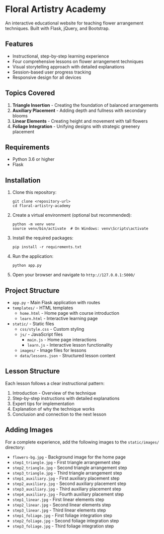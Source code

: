 # Floral Artistry Academy

An interactive educational website for teaching flower arrangement techniques. Built with Flask, jQuery, and Bootstrap.

## Features

- Instructional, step-by-step learning experience
- Four comprehensive lessons on flower arrangement techniques
- Visual storytelling approach with detailed explanations
- Session-based user progress tracking
- Responsive design for all devices

## Topics Covered

1. **Triangle Insertion** - Creating the foundation of balanced arrangements
2. **Auxiliary Placement** - Adding depth and fullness with secondary blooms
3. **Linear Elements** - Creating height and movement with tall flowers
4. **Foliage Integration** - Unifying designs with strategic greenery placement

## Requirements

- Python 3.6 or higher
- Flask

## Installation

1. Clone this repository:
   ```
   git clone <repository-url>
   cd floral-artistry-academy
   ```

2. Create a virtual environment (optional but recommended):
   ```
   python -m venv venv
   source venv/bin/activate  # On Windows: venv\Scripts\activate
   ```

3. Install the required packages:
   ```
   pip install -r requirements.txt
   ```

4. Run the application:
   ```
   python app.py
   ```

5. Open your browser and navigate to `http://127.0.0.1:5000/`

## Project Structure

- `app.py` - Main Flask application with routes
- `templates/` - HTML templates
  - `home.html` - Home page with course introduction
  - `learn.html` - Interactive learning page
- `static/` - Static files
  - `css/style.css` - Custom styling
  - `js/` - JavaScript files
    - `main.js` - Home page interactions
    - `learn.js` - Interactive lesson functionality
  - `images/` - Image files for lessons
  - `data/lessons.json` - Structured lesson content

## Lesson Structure

Each lesson follows a clear instructional pattern:
1. Introduction - Overview of the technique
2. Step-by-step instructions with detailed explanations
3. Expert tips for implementation
4. Explanation of why the technique works
5. Conclusion and connection to the next lesson

## Adding Images

For a complete experience, add the following images to the `static/images/` directory:

- `flowers-bg.jpg` - Background image for the home page
- `step1_triangle.jpg` - First triangle arrangement step
- `step2_triangle.jpg` - Second triangle arrangement step
- `step3_triangle.jpg` - Third triangle arrangement step
- `step1_auxiliary.jpg` - First auxiliary placement step
- `step2_auxiliary.jpg` - Second auxiliary placement step
- `step3_auxiliary.jpg` - Third auxiliary placement step
- `step4_auxiliary.jpg` - Fourth auxiliary placement step
- `step1_linear.jpg` - First linear elements step
- `step2_linear.jpg` - Second linear elements step
- `step3_linear.jpg` - Third linear elements step
- `step1_foliage.jpg` - First foliage integration step
- `step2_foliage.jpg` - Second foliage integration step
- `step3_foliage.jpg` - Third foliage integration step 